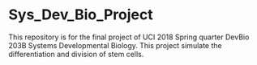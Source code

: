 # Sys_Dev_Bio_Project

This repository is for the final project of UCI 2018 Spring quarter DevBio 203B Systems Developmental Biology. This project simulate the differentiation and division of stem cells.

